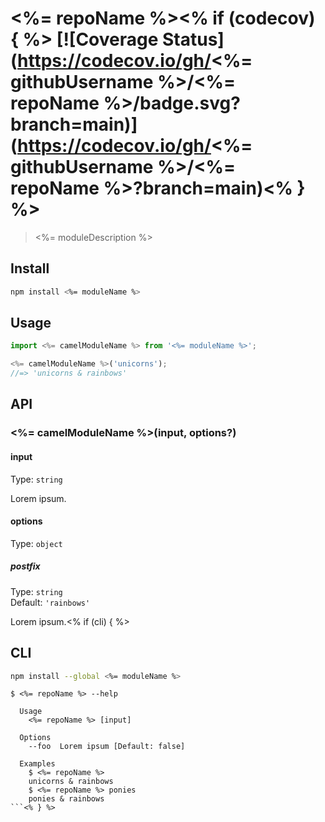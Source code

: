 # <%= repoName %><% if (codecov) { %> [![Coverage Status](https://codecov.io/gh/<%= githubUsername %>/<%= repoName %>/badge.svg?branch=main)](https://codecov.io/gh/<%= githubUsername %>/<%= repoName %>?branch=main)<% } %>

> <%= moduleDescription %>

## Install

```sh
npm install <%= moduleName %>
```

## Usage

```js
import <%= camelModuleName %> from '<%= moduleName %>';

<%= camelModuleName %>('unicorns');
//=> 'unicorns & rainbows'
```

## API

### <%= camelModuleName %>(input, options?)

#### input

Type: `string`

Lorem ipsum.

#### options

Type: `object`

##### postfix

Type: `string`\
Default: `'rainbows'`

Lorem ipsum.<% if (cli) { %>

## CLI

```sh
npm install --global <%= moduleName %>
```

```
$ <%= repoName %> --help

  Usage
    <%= repoName %> [input]

  Options
    --foo  Lorem ipsum [Default: false]

  Examples
    $ <%= repoName %>
    unicorns & rainbows
    $ <%= repoName %> ponies
    ponies & rainbows
```<% } %>
